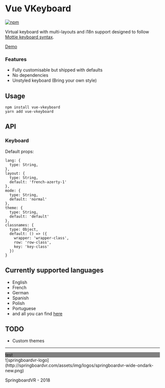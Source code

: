 # Vue VKeyboard
[![npm](https://img.shields.io/npm/v/vue-vkeyboard.svg)]()

Virtual keyboard with multi-layouts and i18n support designed to follow [Mottie keyboard syntax](https://github.com/Mottie/Keyboard/wiki/Layout).

[Demo](https://springboardvr.github.io/vue-vkeyboard/)

### Features
- Fully customisable but shipped with defaults 
- No dependencies
- Unstyled keyboard (Bring your own style)

## Usage
```
npm install vue-vkeyboard
yarn add vue-vkeyboard
```

## API
### Keyboard 
Default props: 
```
lang: {
  type: String,
},
layout: {
  type: String,
  default: 'french-azerty-1'
},
mode: {
  type: String,
  default: 'normal'
},
theme: {
  type: String,
  default: 'default'
},
classnames: {
  type: Object,
  default: () => ({
    wrapper: 'wrapper-class',
    row: 'row-class',
    key: 'key-class'
  })
}

```

## Currently supported languages
- English
- French
- German
- Spanish
- Polish
- Portuguese
- and all you can find [here](https://github.com/springboardVR/vue-vkeyboard/tree/master/src/layouts/content)

## TODO
- Custom themes


----
<div style="background-color: grey">
test
</div>
![springboardvr-logo](http://springboardvr.com/assets/img/logos/springboardvr-wide-ondark-new.png)

SpringboardVR - 2018

